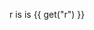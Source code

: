 <v-slider set="r" step="20" />

r is is {{ get("r") }}

<v-scene mode="pdf">
  <v-line
    position="50 50"
    points="0 0, 100 100"
  />
</v-scene>
